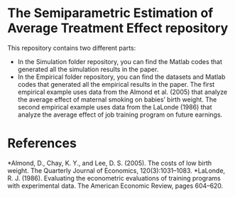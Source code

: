 # The Semiparametric Estimation of Average Treatment Effect repository

This repository contains two different parts:
* In the Simulation folder repository, you can find the Matlab codes that generated all the simulation results in the paper.
* In the Empirical folder repository, you can find the datasets and Matlab codes that generated all the empirical results in the paper. The first empirical example uses data from the Almond et al. (2005) that analyze the average effect of maternal smoking on babies’ birth weight. The second empirical example uses data from the LaLonde (1986) that analyze the average effect of job training program on future earnings.

# References
*Almond, D., Chay, K. Y., and Lee, D. S. (2005). The costs of low birth weight. The Quarterly Journal of Economics, 120(3):1031–1083.
*LaLonde, R. J. (1986). Evaluating the econometric evaluations of training programs with experimental data. The American Economic Review, pages 604–620.


